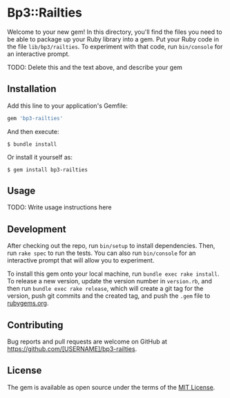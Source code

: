 # Bp3::Railties

Welcome to your new gem! In this directory, you'll find the files you need to be able to package up your Ruby library into a gem. Put your Ruby code in the file `lib/bp3/railties`. To experiment with that code, run `bin/console` for an interactive prompt.

TODO: Delete this and the text above, and describe your gem

## Installation

Add this line to your application's Gemfile:

```ruby
gem 'bp3-railties'
```

And then execute:

    $ bundle install

Or install it yourself as:

    $ gem install bp3-railties

## Usage

TODO: Write usage instructions here

## Development

After checking out the repo, run `bin/setup` to install dependencies. Then, run `rake spec` to run the tests. You can also run `bin/console` for an interactive prompt that will allow you to experiment.

To install this gem onto your local machine, run `bundle exec rake install`. To release a new version, update the version number in `version.rb`, and then run `bundle exec rake release`, which will create a git tag for the version, push git commits and the created tag, and push the `.gem` file to [rubygems.org](https://rubygems.org).

## Contributing

Bug reports and pull requests are welcome on GitHub at https://github.com/[USERNAME]/bp3-railties.

## License

The gem is available as open source under the terms of the [MIT License](https://opensource.org/licenses/MIT).
